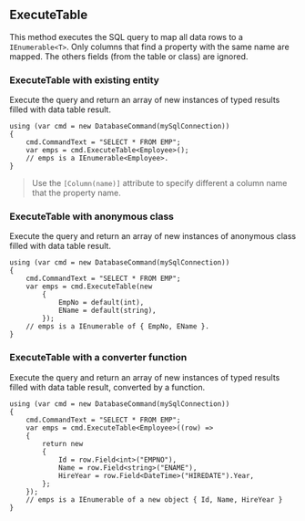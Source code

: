## ExecuteTable

This method executes the SQL query to map all data rows to a `IEnumerable<T>`.
Only columns that find a property with the same name are mapped. 
The others fields (from the table or class) are ignored.

### ExecuteTable with existing entity

Execute the query and return an array of new instances of typed results 
filled with data table result.

```CSharp
using (var cmd = new DatabaseCommand(mySqlConnection))
{
    cmd.CommandText = "SELECT * FROM EMP";
    var emps = cmd.ExecuteTable<Employee>();
    // emps is a IEnumerable<Employee>.
}
```

> Use the `[Column(name)]` attribute to specify different a column name that the property name. 

### ExecuteTable with anonymous class

Execute the query and return an array of new instances of anonymous class 
filled with data table result.

```CSharp
using (var cmd = new DatabaseCommand(mySqlConnection))
{
    cmd.CommandText = "SELECT * FROM EMP";
    var emps = cmd.ExecuteTable(new
        {
            EmpNo = default(int),
            EName = default(string),
        });
    // emps is a IEnumerable of { EmpNo, EName }.
}
```

### ExecuteTable with a converter function

Execute the query and return an array of new instances of typed results 
filled with data table result, converted by a function.

```CSharp
using (var cmd = new DatabaseCommand(mySqlConnection))
{
    cmd.CommandText = "SELECT * FROM EMP";
    var emps = cmd.ExecuteTable<Employee>((row) => 
    {
        return new
        {
            Id = row.Field<int>("EMPNO"),
            Name = row.Field<string>("ENAME"),
            HireYear = row.Field<DateTime>("HIREDATE").Year,
        };
    });
    // emps is a IEnumerable of a new object { Id, Name, HireYear }
}
```
